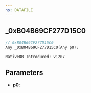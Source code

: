 ```yaml
---
ns: DATAFILE
---
```

## _0xB04B69CF277D15C0

```c
// 0xB04B69CF277D15C0
Any _0xB04B69CF277D15C0(Any p0);
```

```
NativeDB Introduced: v1207
```

## Parameters
* **p0**:
